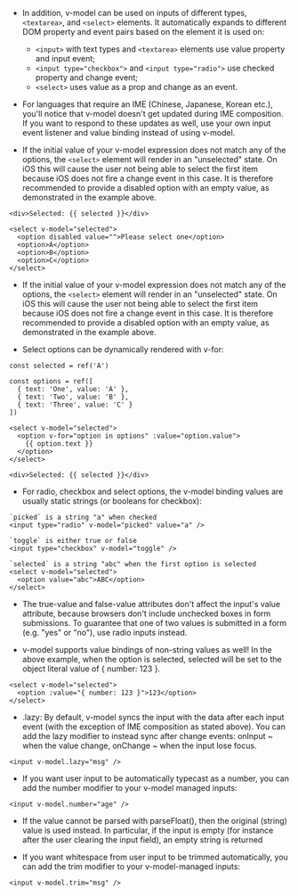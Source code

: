 - In addition, v-model can be used on inputs of different types, `<textarea>`, and `<select>` elements. It automatically expands to different DOM property and event pairs based on the element it is used on:
   - `<input>` with text types and `<textarea>` elements use value property and input event;
   - `<input type="checkbox">` and `<input type="radio">` use checked property and change event;
   - `<select>` uses value as a prop and change as an event.

- For languages that require an IME (Chinese, Japanese, Korean etc.), you'll notice that v-model doesn't get updated during IME composition. If you want to respond to these updates as well, use your own input event listener and value binding instead of using v-model.

- If the initial value of your v-model expression does not match any of the options, the `<select>` element will render in an "unselected" state. On iOS this will cause the user not being able to select the first item because iOS does not fire a change event in this case. It is therefore recommended to provide a disabled option with an empty value, as demonstrated in the example above.
```
<div>Selected: {{ selected }}</div>

<select v-model="selected">
  <option disabled value="">Please select one</option>
  <option>A</option>
  <option>B</option>
  <option>C</option>
</select>
```

- If the initial value of your v-model expression does not match any of the options, the `<select>` element will render in an "unselected" state. On iOS this will cause the user not being able to select the first item because iOS does not fire a change event in this case. It is therefore recommended to provide a disabled option with an empty value, as demonstrated in the example above.

- Select options can be dynamically rendered with v-for:
```
const selected = ref('A')

const options = ref([
  { text: 'One', value: 'A' },
  { text: 'Two', value: 'B' },
  { text: 'Three', value: 'C' }
])

<select v-model="selected">
  <option v-for="option in options" :value="option.value">
    {{ option.text }}
  </option>
</select>

<div>Selected: {{ selected }}</div>
```

- For radio, checkbox and select options, the v-model binding values are usually static strings (or booleans for checkbox):
```
`picked` is a string "a" when checked
<input type="radio" v-model="picked" value="a" />

`toggle` is either true or false
<input type="checkbox" v-model="toggle" />

`selected` is a string "abc" when the first option is selected
<select v-model="selected">
  <option value="abc">ABC</option>
</select>
```

- The true-value and false-value attributes don't affect the input's value attribute, because browsers don't include unchecked boxes in form submissions. To guarantee that one of two values is submitted in a form (e.g. "yes" or "no"), use radio inputs instead.

- v-model supports value bindings of non-string values as well! In the above example, when the option is selected, selected will be set to the object literal value of { number: 123 }.
```
<select v-model="selected">
  <option :value="{ number: 123 }">123</option>
</select>
```

- .lazy: By default, v-model syncs the input with the data after each input event (with the exception of IME composition as stated above). You can add the lazy modifier to instead sync after change events: onInput ~ when the value change, onChange ~ when the input lose focus.
```
<input v-model.lazy="msg" />
```

- If you want user input to be automatically typecast as a number, you can add the number modifier to your v-model managed inputs:
```
<input v-model.number="age" />
```

- If the value cannot be parsed with parseFloat(), then the original (string) value is used instead. In particular, if the input is empty (for instance after the user clearing the input field), an empty string is returned

- If you want whitespace from user input to be trimmed automatically, you can add the trim modifier to your v-model-managed inputs:
```
<input v-model.trim="msg" />
```